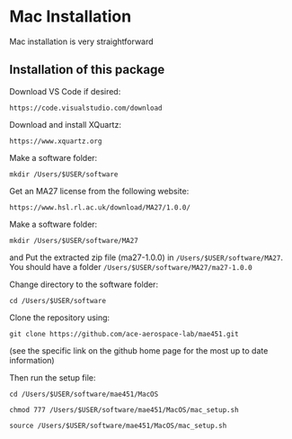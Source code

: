 # Mac Installation
Mac installation is very straightforward

## Installation of this package
Download VS Code if desired:
```
https://code.visualstudio.com/download
```

Download and install XQuartz:
```
https://www.xquartz.org
```

Make a software folder:
```shell
mkdir /Users/$USER/software
```

Get an MA27 license from the following website:
```
https://www.hsl.rl.ac.uk/download/MA27/1.0.0/
```

Make a software folder:
```shell
mkdir /Users/$USER/software/MA27
```
and Put the extracted zip file (ma27-1.0.0) in `/Users/$USER/software/MA27`.  You should have a folder `/Users/$USER/software/MA27/ma27-1.0.0`

Change directory to the software folder:
```shell
cd /Users/$USER/software
```

Clone the repository using: 
```shell
git clone https://github.com/ace-aerospace-lab/mae451.git
```
(see the specific link on the github home page for the most up to date information)

Then run the setup file:
```shell
cd /Users/$USER/software/mae451/MacOS
```
```shell
chmod 777 /Users/$USER/software/mae451/MacOS/mac_setup.sh
```
```shell
source /Users/$USER/software/mae451/MacOS/mac_setup.sh
```
